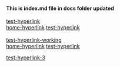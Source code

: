 ---
---
#### This is index.md file in docs folder updated

[test-hyperlink](test.md)<br>
[home-hyperlink](/home.md)
[test-hyperlink](/docs/test.md)<br>
<br>
[test-hyperlink-working](test.html)<br>
[home-hyperlink](/home.html)
[test-hyperlink](/docs/test.html)<br>

[test-hyperlink-3](test)<br>
